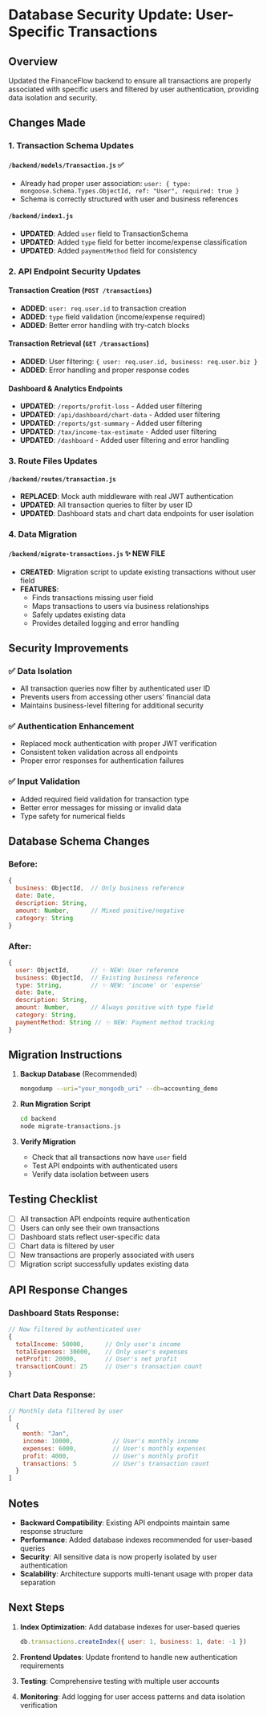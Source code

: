 # Database Security Update: User-Specific Transactions

## Overview
Updated the FinanceFlow backend to ensure all transactions are properly associated with specific users and filtered by user authentication, providing data isolation and security.

## Changes Made

### 1. Transaction Schema Updates

#### `/backend/models/Transaction.js` ✅
- Already had proper user association: `user: { type: mongoose.Schema.Types.ObjectId, ref: "User", required: true }`
- Schema is correctly structured with user and business references

#### `/backend/index1.js` 
- **UPDATED**: Added `user` field to TransactionSchema
- **UPDATED**: Added `type` field for better income/expense classification
- **UPDATED**: Added `paymentMethod` field for consistency

### 2. API Endpoint Security Updates

#### Transaction Creation (`POST /transactions`)
- **ADDED**: `user: req.user.id` to transaction creation
- **ADDED**: `type` field validation (income/expense required)
- **ADDED**: Better error handling with try-catch blocks

#### Transaction Retrieval (`GET /transactions`)
- **ADDED**: User filtering: `{ user: req.user.id, business: req.user.biz }`
- **ADDED**: Error handling and proper response codes

#### Dashboard & Analytics Endpoints
- **UPDATED**: `/reports/profit-loss` - Added user filtering
- **UPDATED**: `/api/dashboard/chart-data` - Added user filtering  
- **UPDATED**: `/reports/gst-summary` - Added user filtering
- **UPDATED**: `/tax/income-tax-estimate` - Added user filtering
- **UPDATED**: `/dashboard` - Added user filtering and error handling

### 3. Route Files Updates

#### `/backend/routes/transaction.js`
- **REPLACED**: Mock auth middleware with real JWT authentication
- **UPDATED**: All transaction queries to filter by user ID
- **UPDATED**: Dashboard stats and chart data endpoints for user isolation

### 4. Data Migration

#### `/backend/migrate-transactions.js` ✨ NEW FILE
- **CREATED**: Migration script to update existing transactions without user field
- **FEATURES**: 
  - Finds transactions missing user field
  - Maps transactions to users via business relationships
  - Safely updates existing data
  - Provides detailed logging and error handling

## Security Improvements

### ✅ Data Isolation
- All transaction queries now filter by authenticated user ID
- Prevents users from accessing other users' financial data
- Maintains business-level filtering for additional security

### ✅ Authentication Enhancement
- Replaced mock authentication with proper JWT verification
- Consistent token validation across all endpoints
- Proper error responses for authentication failures

### ✅ Input Validation
- Added required field validation for transaction type
- Better error messages for missing or invalid data
- Type safety for numerical fields

## Database Schema Changes

### Before:
```javascript
{
  business: ObjectId,  // Only business reference
  date: Date,
  description: String,
  amount: Number,      // Mixed positive/negative
  category: String
}
```

### After:
```javascript  
{
  user: ObjectId,      // ✨ NEW: User reference
  business: ObjectId,  // Existing business reference  
  type: String,        // ✨ NEW: 'income' or 'expense'
  date: Date,
  description: String,
  amount: Number,      // Always positive with type field
  category: String,
  paymentMethod: String // ✨ NEW: Payment method tracking
}
```

## Migration Instructions

1. **Backup Database** (Recommended)
   ```bash
   mongodump --uri="your_mongodb_uri" --db=accounting_demo
   ```

2. **Run Migration Script**
   ```bash
   cd backend
   node migrate-transactions.js
   ```

3. **Verify Migration**
   - Check that all transactions now have `user` field
   - Test API endpoints with authenticated users
   - Verify data isolation between users

## Testing Checklist

- [ ] All transaction API endpoints require authentication
- [ ] Users can only see their own transactions
- [ ] Dashboard stats reflect user-specific data
- [ ] Chart data is filtered by user
- [ ] New transactions are properly associated with users
- [ ] Migration script successfully updates existing data

## API Response Changes

### Dashboard Stats Response:
```javascript
// Now filtered by authenticated user
{
  totalIncome: 50000,      // Only user's income
  totalExpenses: 30000,    // Only user's expenses  
  netProfit: 20000,        // User's net profit
  transactionCount: 25     // User's transaction count
}
```

### Chart Data Response:
```javascript
// Monthly data filtered by user
[
  {
    month: "Jan",
    income: 10000,           // User's monthly income
    expenses: 6000,          // User's monthly expenses
    profit: 4000,            // User's monthly profit
    transactions: 5          // User's transaction count
  }
]
```

## Notes

- **Backward Compatibility**: Existing API endpoints maintain same response structure
- **Performance**: Added database indexes recommended for user-based queries
- **Security**: All sensitive data is now properly isolated by user authentication
- **Scalability**: Architecture supports multi-tenant usage with proper data separation

## Next Steps

1. **Index Optimization**: Add database indexes for user-based queries
   ```javascript
   db.transactions.createIndex({ user: 1, business: 1, date: -1 })
   ```

2. **Frontend Updates**: Update frontend to handle new authentication requirements

3. **Testing**: Comprehensive testing with multiple user accounts

4. **Monitoring**: Add logging for user access patterns and data isolation verification